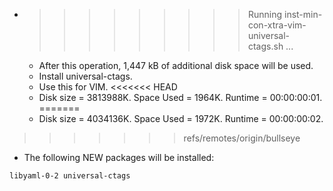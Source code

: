 * >>>>>>>>> Running inst-min-con-xtra-vim-universal-ctags.sh ...
  * After this operation, 1,447 kB of additional disk space will be used.
  * Install universal-ctags.
  * Use this for VIM.
<<<<<<< HEAD
  * Disk size = 3813988K. Space Used = 1964K. Runtime = 00:00:00:01.
=======
  * Disk size = 4034136K. Space Used = 1972K. Runtime = 00:00:00:02.
>>>>>>> refs/remotes/origin/bullseye
  * The following NEW packages will be installed:
  ```bash
libyaml-0-2 universal-ctags
  ```
